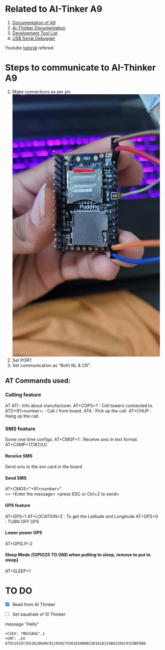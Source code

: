 # Related to AI-Tinker A9
1. [Documentation of A9](https://ai-thinker-open.github.io/GPRS_C_SDK_DOC/en/hardware/a9.html)
2. [Ai-Thinker Documentation](https://docs.ai-thinker.com/en/gprs)
3. [Development Tool List](https://docs.ai-thinker.com/en/%E5%BC%80%E5%8F%91%E5%B7%A5)
4. [USB Serial Debugger](https://docs.ai-thinker.com/en/%E5%BC%80%E5%8F%91%E5%B7%A5)

Youtube [tutorial](https://www.youtube.com/watch?v=Yi5dgZBiq7g) refered

# Steps to communicate to AI-Thinker A9
1. Make connections as per pic ![connections](https://github.com/himanshubhatia2910/StepSafe-WomenSafety/blob/master/Arduino/images/connections/connections.jpg)
2. Set PORT 
3. Set communication as "Both NL & CR".

## AT Commands used:
### Calling feature
AT
ATI : Info about manufacturer.
AT+COPS=? : Cell towers connected to.
ATD+91\<number>; : Call /<number/> from board.
ATA : Pick up the call.
AT+CHUP : Hang up the call.
### SMS feature
Some one time configs:
AT+CMGF=1 : Receive sms in text format.
AT+CSMP=17,167,0,0 

#### Receive SMS
Send sms to the sim card in the board
#### Send SMS
AT+CMGS="+91\<number>" <br>
\>> \<Enter the message> 
\<press ESC or Ctrl+Z to send>

#### GPS feature
AT+GPS=1
AT+LOCATION=2 : To get the Latitude and Longitude
AT+GPS=0 : TURN OFF GPS
#### Lower power GPS
AT+GPSLP=2

#### Sleep Mode /[GPIO25 TO GND when putting to sleep, remove to put to sleep]
AT+SLEEP=1

# TO DO
- [x] Read from AI Thinker
- [ ] Set baudrate of SI Thinker


message "Hello"
```
+CIEV: "MESSAGE",1
+CMT: ,24
0791191973553620040C9119392793016500002201618154802205C8329BFD06
```